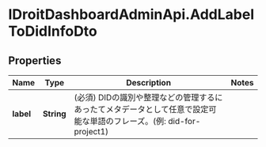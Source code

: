 # IDroitDashboardAdminApi.AddLabelToDidInfoDto

## Properties
Name | Type | Description | Notes
------------ | ------------- | ------------- | -------------
**label** | **String** | (必須) DIDの識別や整理などの管理するにあったてメタデータとして任意で設定可能な単語のフレーズ。(例: did-for-project1) | 
